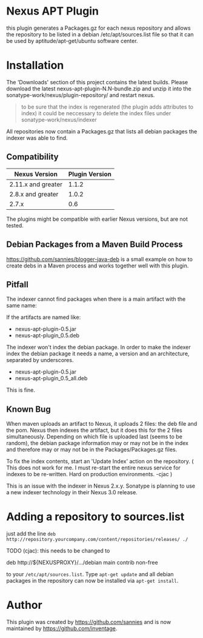 Nexus APT Plugin
================

this plugin generates a Packages.gz for each nexus repository and
allows the repository to be listed in a debian /etc/apt/sources.list
file so that it can be used by aptitude/apt-get/ubuntu software
center.

Installation
============

The 'Downloads' section of this project contains the latest
builds. Please download the latest nexus-apt-plugin-N.N-bundle.zip and
unzip it into the sonatype-work/nexus/plugin-repository/ and restart
nexus.

> to be sure that the index is regenerated (the plugin adds attributes
> to index) it could be neccessary to delete the index files under
> sonatype-work/nexus/indexer

All repositories now contain a Packages.gz that lists all debian
packages the indexer was able to find.

Compatibility
-------------

| Nexus Version      | Plugin Version |
| ------------------ | -------------- |
| 2.11.x and greater | 1.1.2          |
| 2.8.x and greater  | 1.0.2          |
| 2.7.x              | 0.6            |

The plugins might be compatible with earlier Nexus versions, but are
not tested.


Debian Packages from a Maven Build Process
------------------------------------------
https://github.com/sannies/blogger-java-deb is a small example on how
to create debs in a Maven process and works together well with this
plugin.


Pitfall
-------

The indexer cannot find packages when there is a main artifact with
the same name:

If the artifacts are named like:

-  nexus-apt-plugin-0.5.jar
-  nexus-apt-plugin_0.5.deb

The indexer won't index the debian package. In order to make the
indexer index the debian package it needs a name, a version and an
architecture, separated by underscores.

-  nexus-apt-plugin-0.5.jar
-  nexus-apt-plugin_0.5_all.deb

This is fine.

Known Bug
---------

When maven uploads an artifact to Nexus, it uploads 2 files: the deb
file and the pom. Nexus then indexes the artifact, but it does this
for the 2 files simultaneously.  Depending on which file is uploaded
last (seems to be random), the debian package information may or may
not be in the index and therefore may or may not be in the
Packages/Packages.gz files.

To fix the index contents, start an 'Update Index' action on the
repository. ( This does not work for me.  I must re-start the entire
nexus service for indexes to be re-written.  Hard on production
environments. -cjac )

This is an issue with the indexer in Nexus 2.x.y. Sonatype is planning
to use a new indexer technology in their Nexus 3.0 release.

Adding a repository to sources.list
===================================

just add the line `deb http://repository.yourcompany.com/content/repositories/releases/ ./`

TODO (cjac): this needs to be changed to

  deb http://${NEXUSPROXY}/.../debian main contrib non-free

to your `/etc/apt/sources.list`. Type `apt-get update` and all debian
packages in the repository can now be installed via `apt-get install`.

Author
======

This plugin was created by https://github.com/sannies and is now
maintained by https://github.com/inventage.
